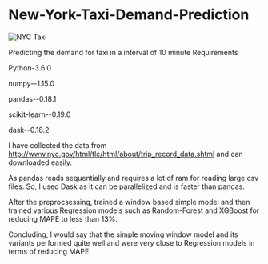 # New-York-Taxi-Demand-Prediction

![NYC Taxi](http://www.nyc.gov/html/tlc/images/features/fi_about_photo_trip_records.png)




Predicting the demand for taxi in a interval of 10 minute
Requirements

Python-3.6.0

numpy--1.15.0

pandas--0.18.1

scikit-learn--0.19.0

dask--0.18.2

I have collected the data from http://www.nyc.gov/html/tlc/html/about/trip_record_data.shtml and can downloaded easily.

As pandas reads sequentially and requires a lot of ram for reading large csv files. So, I used Dask as it can be parallelized and is faster than pandas.

After the preprocsessing, trained a window based simple model and then trained various Regression models such as Random-Forest and XGBoost for reducing MAPE to less than 13%.

Concluding, I would say that the simple moving window model and its variants performed quite well and were very close to Regression models in terms of reducing MAPE.



